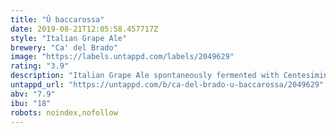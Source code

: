 ```yaml
---
title: "Û baccarossa"
date: 2019-08-21T12:05:58.457717Z
style: "Italian Grape Ale"
brewery: "Ca' del Brado"
image: "https://labels.untappd.com/labels/2049629"
rating: "3.9"
description: "Italian Grape Ale spontaneously fermented with Centesimino grapes of Ancarani (natural winemaker from Oriolo dei Fichi) and barrel aged for 7 months"
untappd_url: "https://untappd.com/b/ca-del-brado-u-baccarossa/2049629"
abv: "7.9"
ibu: "18"
robots: noindex,nofollow
---
```

